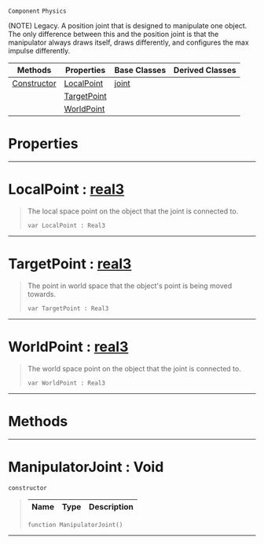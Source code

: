  `Component` `Physics`



(NOTE) Legacy. A position joint that is designed to manipulate one object. The only difference between this and the position joint is that the manipulator always draws itself, draws differently, and configures the max impulse differently.

|Methods|Properties|Base Classes|Derived Classes|
|---|---|---|---|
|[ Constructor](https://github.com/zeroengineteam/ZeroDocs/blob/master/code_reference/class_reference/manipulatorjoint.markdown#manipulatorjoint-void)|[ LocalPoint](https://github.com/zeroengineteam/ZeroDocs/blob/master/code_reference/class_reference/manipulatorjoint.markdown#localpoint-zero-engine-d)|[joint](https://github.com/zeroengineteam/ZeroDocs/blob/master/code_reference/class_reference/joint.markdown)| |
| |[ TargetPoint](https://github.com/zeroengineteam/ZeroDocs/blob/master/code_reference/class_reference/manipulatorjoint.markdown#targetpoint-zero-engine)| | |
| |[ WorldPoint](https://github.com/zeroengineteam/ZeroDocs/blob/master/code_reference/class_reference/manipulatorjoint.markdown#worldpoint-zero-engine-d)| | |


 #  Properties


---  
 #  LocalPoint : [real3](https://github.com/zeroengineteam/ZeroDocs/blob/master/code_reference/zilch_base_types/real3.markdown)

> The local space point on the object that the joint is connected to.
> ``` lang=cpp, name=Zilch
> var LocalPoint : Real3


---  
 #  TargetPoint : [real3](https://github.com/zeroengineteam/ZeroDocs/blob/master/code_reference/zilch_base_types/real3.markdown)

> The point in world space that the object's point is being moved towards.
> ``` lang=cpp, name=Zilch
> var TargetPoint : Real3


---  
 #  WorldPoint : [real3](https://github.com/zeroengineteam/ZeroDocs/blob/master/code_reference/zilch_base_types/real3.markdown)

> The world space point on the object that the joint is connected to.
> ``` lang=cpp, name=Zilch
> var WorldPoint : Real3


---  
 #  Methods


---  
 #  ManipulatorJoint : Void

 `constructor`

> 
> |Name|Type|Description|
> |---|---|---|
> ``` lang=cpp, name=Zilch
> function ManipulatorJoint()
> ``` 


---  
 

 